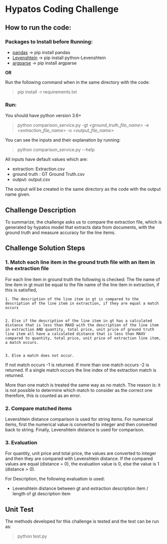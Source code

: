 # Hypatos Coding Challenge

## How to run the code:

### Packages to Install before Running:

- [pandas](https://pandas.pydata.org) -> pip install pandas
- [Levenshtein](https://pypi.org/project/python-Levenshtein/) -> pip install python-Levenshtein
- [argparse](https://docs.python.org/3/library/argparse.html) -> pip install argparse

**OR**

Run the following command when in the same directory with the code:

> pip install -r requirements.txt

### Run:

You should have python version 3.6+

> python comparison_service.py -gt *\<ground_truth_file_name\>* -e *\<extraction_file_name\>* -o *\<output_file_name\>*

You can see the inputs and their explanation by running:

> python comparison_service.py --help

All inputs have default values which are:

- extraction: Extraction.csv
- ground truth : GT Ground Truth.csv
- output: output.csv

The output will be created in the same directory as the code with the output name given. 


## Challenge Description

To summarize, the challenge asks us to compare the extraction file, which is generated by hypatos model that extracts data from documents,
with the ground truth and measure accuracy for the line items.

## Challenge Solution Steps

### 1. Match each line item in the ground truth file with an item in the extraction file 

For each line item in ground truth the following is checked:
The file name of line item in gt must be equal to the file name of the line item in extraction, if this is satisfied,


    1. The description of the line item in gt is compared to the description of the line item in extraction, if they are equal a match occurs


    2. Else if the description of the line item in gt has a calculated distance that is less than MAXD with the description of the line item
    in extraction AND quantity, total price, unit price of ground truth line item all have a calculated distance that is less than MAXV
    compared to quantity, total price, unit price of extraction line item, a match occurs.


    3. Else a match does not occur.

If not match occurs -1 is returned.
If more than one match occurs -2 is returned.
If a single match occurs the line index of the extraction match is returned.

More than one match is treated the same way as no match. The reason is: it is not possible to determine which match to consider as the correct one therefore, this is counted as an error.

### 2. Compare matched items 

Levenshtein distance comparison is used for string items.
For numerical items, first the numerical value is converted to integer and then converted back to string. Finally, Levenshtein distance is used for comparison.

### 3. Evaluation

For quantity, unit price and total price, the values are converted to integer and then they are compared with Levenshtein distance. If the compared values are equal (distance = 0), the evaluation value is 0, else the value is 1 (distance > 0).

For Description, the following evaluation is used:
- Levenshtein distance between gt and extraction description item / length of gt description item

## Unit Test

The methods developed for this challenge is tested and the test can be run as:

> python test.py